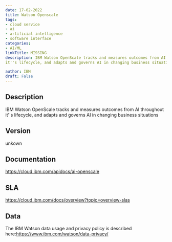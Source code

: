 ```yaml
---
date: 17-02-2022
title: Watson Openscale
tags: 
- cloud service
- ai
- artificial intelligence
- software interface
categories: 
- AI/ML
linkTitle: MISSING
description: IBM Watson OpenScale tracks and measures outcomes from AI throughout
it''s lifecycle, and adapts and governs AI in changing business situations

author: IBM
draft: False
---
```


## Description

IBM Watson OpenScale tracks and measures outcomes from AI throughout
it''s lifecycle, and adapts and governs AI in changing business situations


## Version

unkown

## Documentation

https://cloud.ibm.com/apidocs/ai-openscale

## SLA

https://cloud.ibm.com/docs/overview?topic=overview-slas

## Data

The IBM Watson data usage and privacy policy is described here:https://www.ibm.com/watson/data-privacy/
